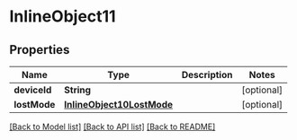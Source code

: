 # InlineObject11

## Properties
Name | Type | Description | Notes
------------ | ------------- | ------------- | -------------
**deviceId** | **String** |  | [optional] 
**lostMode** | [**InlineObject10LostMode**](InlineObject10LostMode.md) |  | [optional] 

[[Back to Model list]](../README.md#documentation-for-models) [[Back to API list]](../README.md#documentation-for-api-endpoints) [[Back to README]](../README.md)


